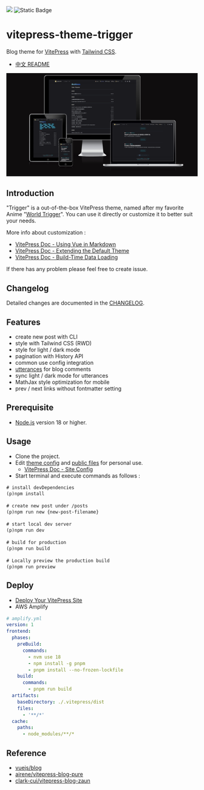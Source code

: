![](https://img.shields.io/github/license/laplacetw/vitepress-theme-trigger)
![Static Badge](https://img.shields.io/badge/Node.js-%3E%3D18.0.0-green)

# vitepress-theme-trigger
Blog theme for [VitePress](https://vitepress.dev) with [Tailwind CSS](https://tailwindcss.com).
- [中文 README](./README_CH.md)

![](/public/preview.png)
## Introduction
"Trigger" is a out-of-the-box VitePress theme, named after my favorite Anime "[World Trigger](https://en.wikipedia.org/wiki/World_Trigger)". You can use it directly or customize it to better suit your needs.

More info about customization :
- [VitePress Doc - Using Vue in Markdown](https://vitepress.dev/guide/using-vue)
- [VitePress Doc - Extending the Default Theme](https://vitepress.dev/guide/extending-default-theme)
- [VitePress Doc - Build-Time Data Loading](https://vitepress.dev/guide/data-loading)

If there has any problem please feel free to create issue.

## Changelog
Detailed changes are documented in the [CHANGELOG](./CHANGELOG.md).

## Features
- create new post with CLI
- style with Tailwind CSS (RWD)
- style for light / dark mode
- pagination with History API
- common use config integration
- [utterances](https://utteranc.es) for blog comments
- sync light / dark mode for utterances
- MathJax style optimization for mobile
- prev / next links without fontmatter setting

## Prerequisite
- [Node.js](https://nodejs.org) version 18 or higher.

## Usage
- Clone the project.
- Edit [theme config](/.vitepress/theme/config.ts) and [public files](/public/) for personal use.
  - [VitePress Doc - Site Config](https://vitepress.dev/reference/site-config#site-config)
- Start terminal and execute commands as follows :
```shell
# install devDependencies
(p)npm install

# create new post under /posts
(p)npm run new {new-post-filename}

# start local dev server
(p)npm run dev

# build for production
(p)npm run build

# Locally preview the production build
(p)npm run preview
```

## Deploy
- [Deploy Your VitePress Site](https://vitepress.dev/guide/deploy)
- AWS Amplify
```yml
# amplify.yml
version: 1
frontend:
  phases:
    preBuild:
      commands:
        - nvm use 18
        - npm install -g pnpm
        - pnpm install --no-frozen-lockfile
    build:
      commands:
        - pnpm run build
  artifacts:
    baseDirectory: ./.vitepress/dist
    files:
      - '**/*'
  cache:
    paths:
      - node_modules/**/*
```

## Reference
- [vuejs/blog](https://github.com/vuejs/blog)
- [airene/vitepress-blog-pure](https://github.com/airene/vitepress-blog-pure)
- [clark-cui/vitepress-blog-zaun](https://github.com/clark-cui/vitepress-blog-zaun)
